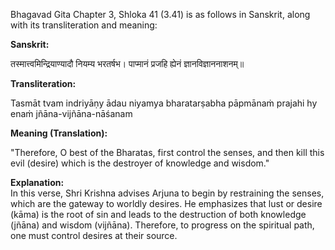 Bhagavad Gita Chapter 3, Shloka 41 (3.41) is as follows in Sanskrit, along with its transliteration and meaning:

**Sanskrit:**   

तस्मात्त्वमिन्द्रियाण्यादौ नियम्य भरतर्षभ।
पाप्मानं प्रजहि ह्येनं ज्ञानविज्ञाननाशनम्॥

**Transliteration:**     

Tasmāt tvam indriyāṇy ādau niyamya bharatarṣabha
pāpmānaṁ prajahi hy enaṁ jñāna-vijñāna-nāśanam

**Meaning (Translation):**      

"Therefore, O best of the Bharatas, first control the senses, and then kill this evil (desire) which is the destroyer of knowledge and wisdom."

**Explanation:**       
In this verse, Shri Krishna advises Arjuna to begin by restraining the senses, which are the gateway to worldly desires. He emphasizes that lust or desire (kāma) is the root of sin and leads to the destruction of both knowledge (jñāna) and wisdom (vijñāna). Therefore, to progress on the spiritual path, one must control desires at their source.
